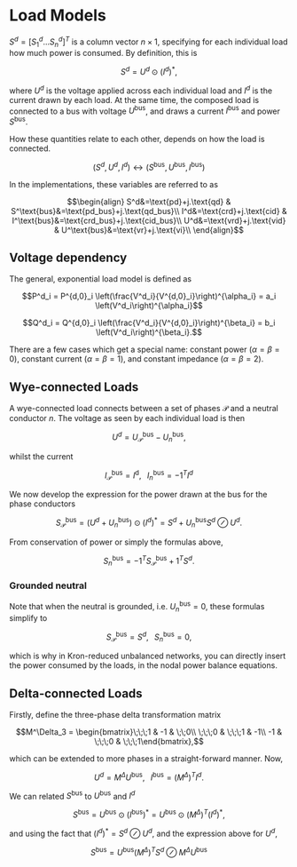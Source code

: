 # Load Models

$S^d=[S^d_1...S^d_n]^T$ is a column vector $n\times 1$, specifying for each individual load how much power is consumed. By definition, this is

$$S^d=U^d\odot \left(I^d\right)^*,$$

where $U^d$ is the voltage applied across each individual load and $I^d$ is the current drawn by each load. At the same time, the composed load is connected to a bus with voltage $U^\text{bus}$, and draws a current $I^{\text{bus}}$ and power $S^{\text{bus}}$.

How these quantities relate to each other, depends on how the load is connected.

$$(S^d, U^d, I^d) ↔ (S^\text{bus}, U^\text{bus}, I^\text{bus})$$

In the implementations, these variables are referred to as

$$\begin{align}
S^d&=\text{pd}+j.\text{qd} & S^\text{bus}&=\text{pd_bus}+j.\text{qd_bus}\\
I^d&=\text{crd}+j.\text{cid} & I^\text{bus}&=\text{crd_bus}+j.\text{cid_bus}\\
U^d&=\text{vrd}+j.\text{vid} & U^\text{bus}&=\text{vr}+j.\text{vi}\\
\end{align}$$

## Voltage dependency

The general, exponential load model is defined as

$$P^d_i = P^{d,0}_i \left(\frac{V^d_i}{V^{d,0}_i}\right)^{\alpha_i} = a_i \left(V^d_i\right)^{\alpha_i}$$

$$Q^d_i = Q^{d,0}_i \left(\frac{V^d_i}{V^{d,0}_i}\right)^{\beta_i} = b_i \left(V^d_i\right)^{\beta_i}.$$

There are a few cases which get a special name: constant power ($\alpha=\beta=0$), constant current ($\alpha=\beta=1$), and constant impedance ($\alpha=\beta=2$).

## Wye-connected Loads

A wye-connected load connects between a set of phases $\mathcal{P}$ and a neutral conductor $n$. The voltage as seen by each individual load is then

$$U^d = U^\text{bus}_\mathcal{P}-U^\text{bus}_n,$$

whilst the current

$$I^\text{bus}_\mathcal{P} = I^\text{d},\;\;\;I^\text{bus}_n=-1^TI^d$$

We now develop the expression for the power drawn at the bus for the phase conductors

$$S^\text{bus}_\mathcal{P} = (U^d+U^\text{bus}_n)\odot(I^d)^* = S^d+U^\text{bus}_n S^d\oslash U^d.$$

From conservation of power or simply the formulas above,

$$S^\text{bus}_n = -1^TS^\text{bus}_\mathcal{P}+1^TS^d.$$

### Grounded neutral

Note that when the neutral is grounded, i.e. $U^\text{bus}_n=0$, these formulas simplify to

$$S^\text{bus}_\mathcal{P}=S^d,\;\;\;S^\text{bus}_n=0,$$

which is why in Kron-reduced unbalanced networks, you can directly insert the power consumed by the loads, in the nodal power balance equations.

## Delta-connected Loads

Firstly, define the three-phase delta transformation matrix

$$M^\Delta_3 = \begin{bmatrix}\;\;\;1 & -1 & \;\;0\\ \;\;\;0 & \;\;\;1 & -1\\ -1 & \;\;\;0 & \;\;\;1\end{bmatrix},$$

which can be extended to more phases in a straight-forward manner. Now,

$$U^d = M^\Delta U^\text{bus},\;\;\; I^\text{bus} = \left(M^\Delta\right)^T I^d.$$

We can related $S^\text{bus}$ to $U^\text{bus}$ and $I^d$

$$
S^\text{bus} = U^\text{bus}\odot \left(I^\text{bus}\right)^*
             = U^\text{bus}\odot \left(M^\Delta\right)^T\left(I^d\right)^*,
$$

and using the fact that $\left(I^d\right)^*=S^d \oslash U^d$, and the expression above for $U^d$,

$$
S^\text{bus} = U^\text{bus}\left(M^\Delta\right)^T S^d \oslash M^\Delta U^\text{bus}
$$
